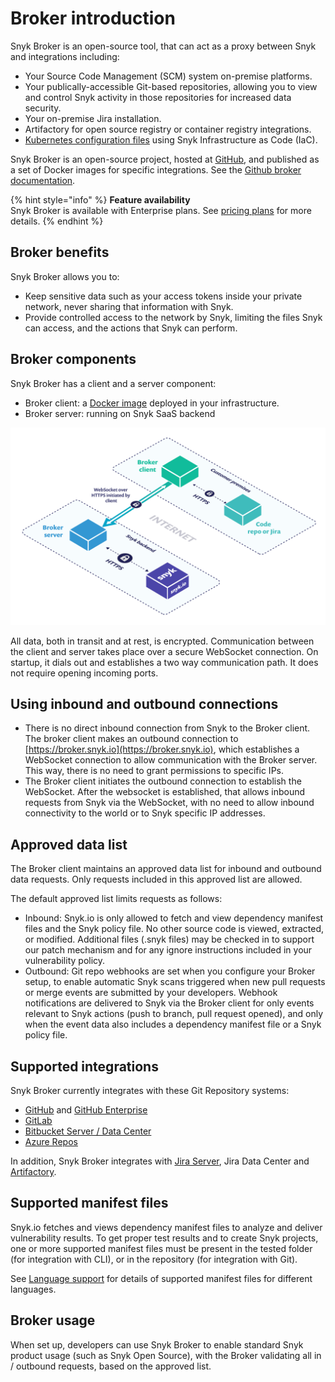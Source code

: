 # Broker introduction

Snyk Broker is an open-source tool, that can act as a proxy between Snyk and integrations including:

* Your Source Code Management (SCM) system on-premise platforms.
* Your publically-accessible Git-based repositories, allowing you to view and control Snyk activity in those repositories for increased data security.
* Your on-premise Jira installation.
* Artifactory for open source registry or container registry integrations.
* [Kubernetes configuration files](https://docs.snyk.io/snyk-infrastructure-as-code/scan-kubernetes-configuration-files/detecting-kubernetes-configuration-files-using-a-broker) using Snyk Infrastructure as Code (IaC).

Snyk Broker is an open-source project, hosted at [GitHub](https://github.com/snyk/broker), and published as a set of Docker images for specific integrations. See the [Github broker documentation](https://github.com/snyk/broker/blob/master/README.md).

{% hint style="info" %}
**Feature availability**\
Snyk Broker is available with Enterprise plans. See [pricing plans](https://snyk.io/plans/) for more details.
{% endhint %}

## Broker benefits

Snyk Broker allows you to:

* Keep sensitive data such as your access tokens inside your private network, never sharing that information with Snyk.
* Provide controlled access to the network by Snyk, limiting the files Snyk can access, and the actions that Snyk can perform.

## Broker components

Snyk Broker has a client and a server component:

* Broker client: a [Docker image](https://hub.docker.com/r/snyk/broker/) deployed in your infrastructure.
* Broker server: running on Snyk SaaS backend

![](../../.gitbook/assets/image2-4-.png)

All data, both in transit and at rest, is encrypted. Communication between the client and server takes place over a secure WebSocket connection. On startup, it dials out and establishes a two way communication path. It does not require opening incoming ports.

## Using inbound and outbound connections

* There is no direct inbound connection from Snyk to the Broker client. The broker client makes an outbound connection to [https://broker.snyk.io](https://broker.snyk.io), which establishes a WebSocket connection to allow communication with the Broker server. This way, there is no need to grant permissions to specific IPs.
* The Broker client initiates the outbound connection to establish the WebSocket. After the websocket is established, that allows inbound requests from Snyk via the WebSocket, with no need to allow inbound connectivity to the world or to Snyk specific IP addresses.

## **Approved data list**

The Broker client maintains an approved data list for inbound and outbound data requests. Only requests included in this approved list are allowed.

The default approved list limits requests as follows:

* Inbound: Snyk.io is only allowed to fetch and view dependency manifest files and the Snyk policy file. No other source code is viewed, extracted, or modified. Additional files (.snyk files) may be checked in to support our patch mechanism and for any ignore instructions included in your vulnerability policy.
* Outbound: Git repo webhooks are set when you configure your Broker setup, to enable automatic Snyk scans triggered when new pull requests or merge events are submitted by your developers. Webhook notifications are delivered to Snyk via the Broker client for only events relevant to Snyk actions (push to branch, pull request opened), and only when the event data also includes a dependency manifest file or a Snyk policy file.

## **Supported integrations**

Snyk Broker currently integrates with these Git Repository systems:

* [GitHub](https://docs.snyk.io/integrations/git-repository-scm-integrations/github-integration) and [GitHub Enterprise](https://docs.snyk.io/integrations/git-repository-scm-integrations/github-enterprise-integration)
* [GitLab](https://docs.snyk.io/integrations/git-repository-scm-integrations/gitlab-integration)
* [Bitbucket Server / Data Center](../integrations/git-repository-scm-integrations/bitbucket-data-center-server-integration.md)
* [Azure Repos](https://docs.snyk.io/integrations/git-repository-scm-integrations/azure-repos-integration)

In addition, Snyk Broker integrates with [Jira Server](https://docs.snyk.io/integrations/notifications-ticketing-system-integrations/jira), Jira Data Center and [Artifactory](https://docs.snyk.io/integrations/private-registry-integrations/artifactory-registry-setup).

## **Supported manifest files**

Snyk.io fetches and views dependency manifest files to analyze and deliver vulnerability results. To get proper test results and to create Snyk projects, one or more supported manifest files must be present in the tested folder (for integration with CLI), or in the repository (for integration with Git).

See [Language support](../../products/snyk-open-source/language-and-package-manager-support/) for details of supported manifest files for different languages.

## **Broker usage**

When set up, developers can use Snyk Broker to enable standard Snyk product usage (such as Snyk Open Source), with the Broker validating all in / outbound requests, based on the approved list.
